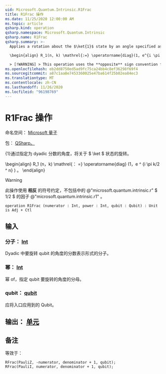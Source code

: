 ```yaml
---
uid: Microsoft.Quantum.Intrinsic.R1Frac
title: R1Frac 操作
ms.date: 11/25/2020 12:00:00 AM
ms.topic: article
qsharp.kind: operation
qsharp.namespace: Microsoft.Quantum.Intrinsic
qsharp.name: R1Frac
qsharp.summary: >-
  Applies a rotation about the $\ket{1}$ state by an angle specified as a dyadic fraction.

  \begin{align} R_1(n, k) \mathrel{:=} \operatorname{diag}(1, e^{i \pi k / 2^n}). \end{align}

  > [!WARNING] > This operation uses the **opposite** sign convention from > @"microsoft.quantum.intrinsic.r", and does not include the > factor of $1/ 2$ included by @"microsoft.quantum.intrinsic.r1".
ms.openlocfilehash: eb2dd8750ed5ad9fc75ca24bb4c8ef36298f69f4
ms.sourcegitcommit: a87c1aa8e7453360025e47ba614f25b02ea84ec3
ms.translationtype: MT
ms.contentlocale: zh-CN
ms.lasthandoff: 11/26/2020
ms.locfileid: "96198769"
---
```

# <a name="r1frac-operation"></a>R1Frac 操作

命名空间： [Microsoft 量子](xref:Microsoft.Quantum.Intrinsic)

包： [QSharp。](https://nuget.org/packages/Microsoft.Quantum.QSharp.Core)


{1}通过指定为 dyadic 分数的角度，将关于 $ \ket $ 状态的旋转。

\begin{align} R_1 (n，k) \mathrel{： =} \operatorname{diag} (1，e ^ {i \pi k/2 ^ n} ) 。
\end{align}

> [!WARNING]
> 此操作使用 **相反** 的符号约定，不包括中的 @"microsoft.quantum.intrinsic.r" $ 1/2 $ 的因子 @"microsoft.quantum.intrinsic.r1" 。

```qsharp
operation R1Frac (numerator : Int, power : Int, qubit : Qubit) : Unit is Adj + Ctl
```


## <a name="input"></a>输入

### <a name="numerator--int"></a>分子： [Int](xref:microsoft.quantum.lang-ref.int)

Dyadic 中要旋转 qubit 的角度的分数表示形式的分子。


### <a name="power--int"></a>幂： [Int](xref:microsoft.quantum.lang-ref.int)

幂 of，指定 qubit 要旋转的角度的分母。


### <a name="qubit--qubit"></a>qubit： [qubit](xref:microsoft.quantum.lang-ref.qubit)

应将入口应用到的 Qubit。



## <a name="output--unit"></a>输出： [单元](xref:microsoft.quantum.lang-ref.unit)



## <a name="remarks"></a>备注

等效于：

```qsharp
RFrac(PauliZ, -numerator, denominator + 1, qubit);
RFrac(PauliI, numerator, denominator + 1, qubit);
```